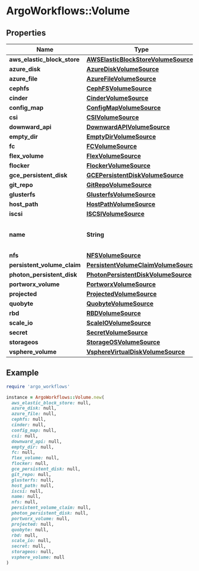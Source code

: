 # ArgoWorkflows::Volume

## Properties

| Name | Type | Description | Notes |
| ---- | ---- | ----------- | ----- |
| **aws_elastic_block_store** | [**AWSElasticBlockStoreVolumeSource**](AWSElasticBlockStoreVolumeSource.md) |  | [optional] |
| **azure_disk** | [**AzureDiskVolumeSource**](AzureDiskVolumeSource.md) |  | [optional] |
| **azure_file** | [**AzureFileVolumeSource**](AzureFileVolumeSource.md) |  | [optional] |
| **cephfs** | [**CephFSVolumeSource**](CephFSVolumeSource.md) |  | [optional] |
| **cinder** | [**CinderVolumeSource**](CinderVolumeSource.md) |  | [optional] |
| **config_map** | [**ConfigMapVolumeSource**](ConfigMapVolumeSource.md) |  | [optional] |
| **csi** | [**CSIVolumeSource**](CSIVolumeSource.md) |  | [optional] |
| **downward_api** | [**DownwardAPIVolumeSource**](DownwardAPIVolumeSource.md) |  | [optional] |
| **empty_dir** | [**EmptyDirVolumeSource**](EmptyDirVolumeSource.md) |  | [optional] |
| **fc** | [**FCVolumeSource**](FCVolumeSource.md) |  | [optional] |
| **flex_volume** | [**FlexVolumeSource**](FlexVolumeSource.md) |  | [optional] |
| **flocker** | [**FlockerVolumeSource**](FlockerVolumeSource.md) |  | [optional] |
| **gce_persistent_disk** | [**GCEPersistentDiskVolumeSource**](GCEPersistentDiskVolumeSource.md) |  | [optional] |
| **git_repo** | [**GitRepoVolumeSource**](GitRepoVolumeSource.md) |  | [optional] |
| **glusterfs** | [**GlusterfsVolumeSource**](GlusterfsVolumeSource.md) |  | [optional] |
| **host_path** | [**HostPathVolumeSource**](HostPathVolumeSource.md) |  | [optional] |
| **iscsi** | [**ISCSIVolumeSource**](ISCSIVolumeSource.md) |  | [optional] |
| **name** | **String** | Volume&#39;s name. Must be a DNS_LABEL and unique within the pod. More info: https://kubernetes.io/docs/concepts/overview/working-with-objects/names/#names |  |
| **nfs** | [**NFSVolumeSource**](NFSVolumeSource.md) |  | [optional] |
| **persistent_volume_claim** | [**PersistentVolumeClaimVolumeSource**](PersistentVolumeClaimVolumeSource.md) |  | [optional] |
| **photon_persistent_disk** | [**PhotonPersistentDiskVolumeSource**](PhotonPersistentDiskVolumeSource.md) |  | [optional] |
| **portworx_volume** | [**PortworxVolumeSource**](PortworxVolumeSource.md) |  | [optional] |
| **projected** | [**ProjectedVolumeSource**](ProjectedVolumeSource.md) |  | [optional] |
| **quobyte** | [**QuobyteVolumeSource**](QuobyteVolumeSource.md) |  | [optional] |
| **rbd** | [**RBDVolumeSource**](RBDVolumeSource.md) |  | [optional] |
| **scale_io** | [**ScaleIOVolumeSource**](ScaleIOVolumeSource.md) |  | [optional] |
| **secret** | [**SecretVolumeSource**](SecretVolumeSource.md) |  | [optional] |
| **storageos** | [**StorageOSVolumeSource**](StorageOSVolumeSource.md) |  | [optional] |
| **vsphere_volume** | [**VsphereVirtualDiskVolumeSource**](VsphereVirtualDiskVolumeSource.md) |  | [optional] |

## Example

```ruby
require 'argo_workflows'

instance = ArgoWorkflows::Volume.new(
  aws_elastic_block_store: null,
  azure_disk: null,
  azure_file: null,
  cephfs: null,
  cinder: null,
  config_map: null,
  csi: null,
  downward_api: null,
  empty_dir: null,
  fc: null,
  flex_volume: null,
  flocker: null,
  gce_persistent_disk: null,
  git_repo: null,
  glusterfs: null,
  host_path: null,
  iscsi: null,
  name: null,
  nfs: null,
  persistent_volume_claim: null,
  photon_persistent_disk: null,
  portworx_volume: null,
  projected: null,
  quobyte: null,
  rbd: null,
  scale_io: null,
  secret: null,
  storageos: null,
  vsphere_volume: null
)
```

